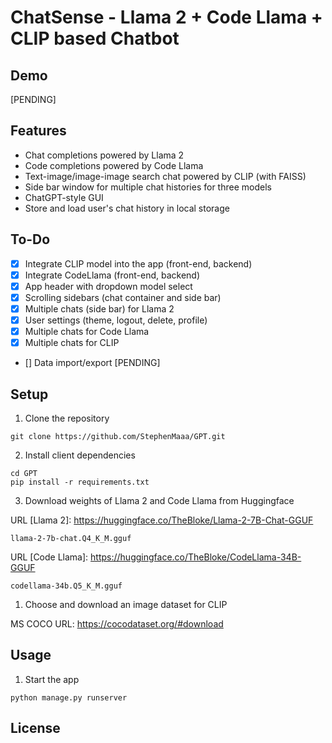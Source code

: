 # ChatSense - Llama 2 + Code Llama + CLIP based Chatbot 

## Demo 
[PENDING]

## Features

- Chat completions powered by Llama 2 
- Code completions powered by Code Llama 
- Text-image/image-image search chat powered by CLIP (with FAISS) 
- Side bar window for multiple chat histories for three models 
- ChatGPT-style GUI 
- Store and load user's chat history in local storage 
 
## To-Do

- [X] Integrate CLIP model into the app (front-end, backend) 
- [X] Integrate CodeLlama (front-end, backend) 
- [X] App header with dropdown model select 
- [X] Scrolling sidebars (chat container and side bar) 
- [X] Multiple chats (side bar) for Llama 2 
- [X] User settings (theme, logout, delete, profile) 
- [X] Multiple chats for Code Llama 
- [X] Multiple chats for CLIP 
- [] Data import/export [PENDING] 

## Setup

1. Clone the repository

```
git clone https://github.com/StephenMaaa/GPT.git
```

2. Install client dependencies

```
cd GPT
pip install -r requirements.txt
```

3. Download weights of Llama 2 and Code Llama from Huggingface 

URL [Llama 2]: https://huggingface.co/TheBloke/Llama-2-7B-Chat-GGUF 

```
llama-2-7b-chat.Q4_K_M.gguf 
```

URL [Code Llama]: https://huggingface.co/TheBloke/CodeLlama-34B-GGUF 

```
codellama-34b.Q5_K_M.gguf 
```

1. Choose and download an image dataset for CLIP 

MS COCO URL: https://cocodataset.org/#download 

## Usage
1. Start the app 
```
python manage.py runserver
```

## License